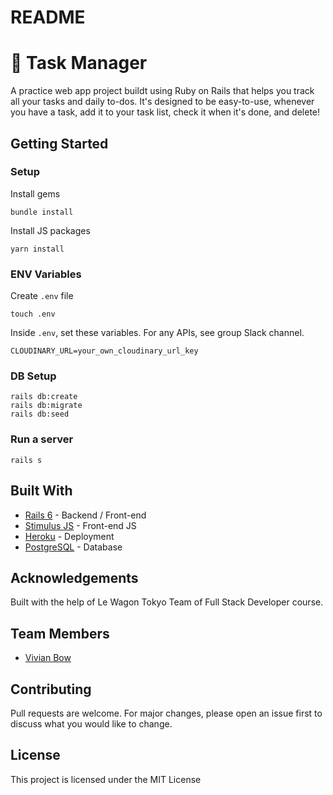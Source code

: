 # README

# 📝 Task Manager

A practice web app project buildt using Ruby on Rails that helps you track all your tasks and daily to-dos. It's designed to be easy-to-use, whenever you have a task, add it to your task list, check it when it's done, and delete!

<!-- _DROP SCREENSHOT HERE_
<br>
App home: https://WHATEVER.herokuapp.com -->


## Getting Started
### Setup

Install gems
```
bundle install
```
Install JS packages
```
yarn install
```

### ENV Variables
Create `.env` file
```
touch .env
```
Inside `.env`, set these variables. For any APIs, see group Slack channel.
```
CLOUDINARY_URL=your_own_cloudinary_url_key
```

### DB Setup
```
rails db:create
rails db:migrate
rails db:seed
```

### Run a server
```
rails s
```

## Built With
- [Rails 6](https://guides.rubyonrails.org/) - Backend / Front-end
- [Stimulus JS](https://stimulus.hotwired.dev/) - Front-end JS
- [Heroku](https://heroku.com/) - Deployment
- [PostgreSQL](https://www.postgresql.org/) - Database

## Acknowledgements
Built with the help of Le Wagon Tokyo Team of Full Stack Developer course.

## Team Members
- [Vivian Bow](https://github.com/VivianBao?tab=repositories)

## Contributing
Pull requests are welcome. For major changes, please open an issue first to discuss what you would like to change.

## License
This project is licensed under the MIT License
